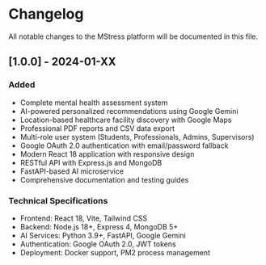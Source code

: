 # Changelog

All notable changes to the MStress platform will be documented in this file.

## [1.0.0] - 2024-01-XX

### Added
- Complete mental health assessment system
- AI-powered personalized recommendations using Google Gemini
- Location-based healthcare facility discovery with Google Maps
- Professional PDF reports and CSV data export
- Multi-role user system (Students, Professionals, Admins, Supervisors)
- Google OAuth 2.0 authentication with email/password fallback
- Modern React 18 application with responsive design
- RESTful API with Express.js and MongoDB
- FastAPI-based AI microservice
- Comprehensive documentation and testing guides

### Technical Specifications
- Frontend: React 18, Vite, Tailwind CSS
- Backend: Node.js 18+, Express 4, MongoDB 5+
- AI Services: Python 3.9+, FastAPI, Google Gemini
- Authentication: Google OAuth 2.0, JWT tokens
- Deployment: Docker support, PM2 process management
